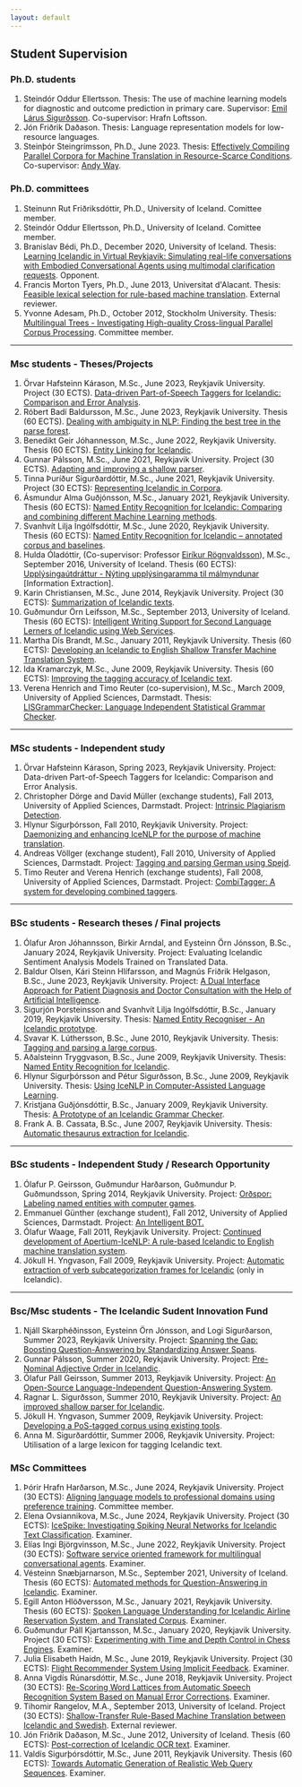 ```yaml
---
layout: default
---
```


<body>

<h2>Student Supervision</h2>

<h3>Ph.D. students</h3>
<ol>
<li><span class="BibAuthor">Steindór Oddur Ellertsson</span>. Thesis: The use of machine learning models for diagnostic and outcome prediction in primary care. Supervisor: <a href="https://iris.rais.is/is/persons/emil-l%C3%A1rus-sigur%C3%B0sson" target="_blank">Emil Lárus Sigurðsson</a>.  Co-supervisor: Hrafn Loftsson.
</li>
<li><span class="BibAuthor">Jón Friðrik Daðason</span>. Thesis: Language representation models for low-resource languages.
</li>
<li><span class="BibAuthor">Steinþór Steingrímsson</span>, Ph.D., June 2023. Thesis: <a href="https://opinvisindi.is/bitstream/handle/20.500.11815/4253/steinthor_phd.pdf" target="_blank">Effectively Compiling Parallel Corpora for Machine Translation in Resource-Scarce Conditions</a>. Co-supervisor: <a href="https://www.computing.dcu.ie/~away/" target="_blank">Andy Way</a>. 
</li>
</ol>

<h3>Ph.D. committees</h3>
<ol>
  <li><span class="BibAuthor">Steinunn Rut Friðriksdóttir</span>, Ph.D., University of Iceland. Comittee member.
  </li>
  <li><span class="BibAuthor">Steindór Oddur Ellertsson</span>, Ph.D., University of Iceland. Comittee member.
  </li>
  <li><span class="BibAuthor">Branislav Bédi</span>, Ph.D., December 2020, University of Iceland. Thesis: <a href="https://opinvisindi.is/handle/20.500.11815/2142" target="_blank">Learning Icelandic in Virtual Reykjavik: Simulating real-life conversations with Embodied Conversational Agents using multimodal clarification requests</a>. Opponent.
  </li>
  <li><span class="BibAuthor">Francis Morton Tyers</span>, Ph.D., June 2013, Universitat d'Alacant. Thesis: <a href="https://rua.ua.es/dspace/bitstream/10045/35848/1/thesis_FrancisMTyers.pdf" target="_blank">Feasible lexical selection for rule-based machine translation</a>. External reviewer.
  </li>
  <li><span class="BibAuthor">Yvonne Adesam</span>, Ph.D., October 2012, Stockholm University. Thesis: <a href="https://www.diva-portal.org/smash/get/diva2:547019/FULLTEXT01.pdf" target="_blank">Multilingual Trees - Investigating High-quality Cross-lingual Parallel Corpus Processing</a>. Committee member.
  </li>  
</ol>


<!-- --------------------- GRADUATE STUDENTS ------------------ -->
<hr>
<h3>Msc students - Theses/Projects</h3>
<ol>
  <li><span class="BibAuthor">Örvar Hafsteinn Kárason</span>, M.Sc., June 2023, Reykjavik University. Project (30 ECTS). <a href="https://skemman.is/bitstream/1946/44617/1/Data-driven%20Part-of-Speech%20Taggers%20for%20Icelandic.pdf" target="_blank">Data-driven Part-of-Speech Taggers for Icelandic: Comparison and Error Analysis</a>.
  </li>
  <li><span class="BibAuthor">Róbert Badí Baldursson</span>, M.Sc., June 2023, Reykjavik University. Thesis (60 ECTS). <a href="https://skemman.is/bitstream/1946/44915/1/MSc_Thesis___R%c3%b3bert_Bad%c3%ad_Baldursson.pdf" target="_blank">Dealing with ambiguity in NLP: Finding the best tree in the parse forest</a>.
  </li>
  <li><span class="BibAuthor">Benedikt Geir Jóhannesson</span>, M.Sc., June 2022, Reykjavik University. Thesis (60 ECTS). <a href="https://skemman.is/bitstream/1946/42017/1/Entity_Linking_for_Icelandic_Benedikt_Geir_Johannesson.pdf" target="_blank">Entity Linking for Icelandic</a>.
  </li>
  <li><span class="BibAuthor">Gunnar Pálsson</span>, M.Sc., June 2021, Reykjavik University. Project (30 ECTS). <a href="https://skemman.is/bitstream/1946/39413/1/Adapting%20and%20Improving%20a%20Shallow%20Parser%20-%20Gunnar%20P%c3%a1lsson.pdf" target="_blank">Adapting and improving a shallow parser</a>.
  </li>
  <li><span class="BibAuthor">Tinna Þuríður Sigurðardóttir</span>, M.Sc., June 2021, Reykjavik University. Project (30 ECTS): <a href="https://skemman.is/bitstream/1946/39430/1/Tinna_%c3%9euri%cc%81%c3%b0ur_Sigur%c3%b0ardo%cc%81ttir_MSc.pdf" target="_blank">Representing Icelandic in Corpora</a>.
  </li>
  <li><span class="BibAuthor">Ásmundur Alma Guðjónsson</span>, M.Sc., January 2021, Reykjavik University. Thesis (60 ECTS): <a href="https://skemman.is/bitstream/1946/37548/1/MSc_NER_FINAL_VERSION.pdf" target="_blank">Named Entity Recognition for Icelandic: Comparing and combining different Machine Learning methods</a>.
  </li>
  <li><span class="BibAuthor">Svanhvít Lilja Ingólfsdóttir</span>, M.Sc., June 2020, Reykjavik University. Thesis (60 ECTS): <a href="https://skemman.is/bitstream/1946/36562/1/MSc_thesis_svanhvit_2020_NER_online_version.pdf" target="_blank">Named Entity Recognition for Icelandic – annotated corpus and baselines</a>.
  </li>
  <li><span class="BibAuthor">Hulda Óladóttir</span>, (Co-supervisor: Professor <a href="https://uni.hi.is/eirikur/" target="_blank">Eiríkur Rögnvaldsson</a>), M.Sc., September 2016, University of Iceland. Thesis (60 ECTS): <a href="https://skemman.is/handle/1946/25924" target="_blank">Upplýsingaútdráttur - Nýting upplýsingaramma til málmyndunar</a> [Information Extraction].
  </li>
  <li><span class="BibAuthor">Karin Christiansen</span>, M.Sc., June 2014, Reykjavik University. Project (30 ECTS): <a href="students/MSc_Karin_SumOfIceText_Paper.pdf" target="_blank">Summarization of Icelandic texts</a>.
  </li>
  <li><span class="BibAuthor">Guðmundur Örn Leifsson</span>, M.Sc., September 2013, University of Iceland. Thesis (60 ECTS): <a href="students/IntelligentWritingSupport.pdf" target="_blank">Intelligent Writing Support for Second Language Lerners of Icelandic using Web Services</a>.
  </li>
  <li><span class="BibAuthor">Martha Dís Brandt</span>, M.Sc., January 2011, Reykjavík University. Thesis (60 ECTS): <a href="http://en.ru.is/media/skjol-td/MSc_Thesis_MarthaDisBrandt.pdf" target="_blank">Developing an Icelandic to English Shallow Transfer Machine Translation System</a>.
  </li>
  <li><span class="BibAuthor">Ida Kramarczyk</span>, M.Sc., June 2009, Reykjavik University. Thesis (60 ECTS): <a href="http://en.ru.is/media/skjol-td/MSThesis_IdaKramarczyk.pdf" target="_blank">Improving the tagging accuracy of Icelandic text</a>.
  </li>
  <li><span class="BibAuthor">Verena Henrich and Timo Reuter</span> (co-supervision), M.Sc., March 2009, University of Applied Sciences, Darmstadt. Thesis: <a href="students/MasterThesis_HenrichReuter.pdf" target="_blank">LISGrammarChecker: Language Independent Statistical Grammar Checker</a>.
  </li>
</ol>

<hr>
<h3>MSc students - Independent study</h3>
<ol>
  <li><span class="BibAuthor">Örvar Hafsteinn Kárason</span>, Spring 2023, Reykjavik University. Project: Data-driven Part-of-Speech Taggers for Icelandic: Comparison and Error Analysis.
  </li>
  <li><span class="BibAuthor">Christopher Dörge and David Müller</span> (exchange students), Fall 2013, University of Applied Sciences, Darmstadt. Project: <a href="students/IndependentStudy_Plagiarism.pdf" target="_blank">Intrinsic Plagiarism Detection</a>.
  </li>
  <li><span class="BibAuthor">Hlynur Sigurþórsson</span>, Fall 2010, Reykjavik University. Project: <a href="students/IndependentStudy_DaemonizingIceNLP.pdf" target="_blank">Daemonizing and enhancing IceNLP for the purpose of machine translation</a>.
  </li>
  <li><span class="BibAuthor">Andreas Völlger</span> (exchange student), Fall 2010, University of Applied Sciences, Darmstadt. Project: <a href="students/IndependentStudy_Spejd.pdf" target="_blank">Tagging and parsing German using Spejd</a>.
  </li>
  <li><span class="BibAuthor">Timo Reuter and Verena Henrich</span> (exchange students), Fall 2008, University of Applied Sciences, Darmstadt. Project: <a href="http://www.ru.is/faculty/hrafn/papers/ctagger.pdf" target="_blank">CombiTagger: A system for developing combined taggers</a>.
  </li>
</ol>

<hr>
<h3>BSc students - Research theses / Final projects</h3>
<ol>
  <li><span class="BibAuthor">Ólafur Aron Jóhannsson, Birkir Arndal, and Eysteinn Örn Jónsson</span>, B.Sc., January 2024, Reykjavik University. Project: Evaluating Icelandic Sentiment Analysis Models Trained on Translated Data.
  </li>
  <li><span class="BibAuthor">Baldur Olsen, Kári Steinn Hlífarsson, and Magnús Friðrik Helgason</span>, B.Sc., June 2023, Reykjavik University. Project: <a href="https://skemman.is/bitstream/1946/44385/1/Final_Report.pdf" target="_blank">A Dual Interface Approach for Patient Diagnosis and Doctor Consultation with the Help of Artificial Intelligence</a>.
  </li>
  <li><span class="BibAuthor">Sigurjón Þorsteinsson and Svanhvít Lilja Ingólfsdóttir</span>, B.Sc., January 2019, Reykjavik University. Thesis: <a href="https://skemman.is/bitstream/1946/32311/1/BSc_lokaskyrsla_Sigurjon_Svanhvit.pdf" target="_blank">Named Entity Recogniser - An Icelandic prototype</a>.
  </li>
  <li><span class="BibAuthor">Svavar K. Lúthersson</span>, B.Sc., June 2010, Reykjavik University. Thesis: <a href="https://skemman.is/bitstream/1946/9883/1/Research%20report%20-%20final.pdf" target="_blank">Tagging and parsing a large corpus</a>.
  </li>
  <li><span class="BibAuthor">Aðalsteinn Tryggvason</span>, B.Sc., June 2009, Reykjavik University. Thesis: <a href="students/BScThesis_NamedEntityRecognitionforIcelandic.pdf" target="_blank">Named Entity Recognition for Icelandic</a>.
  </li>
  <li><span class="BibAuthor">Hlynur Sigurþórsson and Pétur Sigurðsson</span>, B.Sc., June 2009, Reykjavik University. Thesis: <a href="students/BScThesis_IceNLPinCALL.pdf" target="_blank">Using IceNLP in Computer-Assisted Language Learning</a>.
  </li>
  <li><span class="BibAuthor">Kristjana Guðjónsdóttir</span>, B.Sc., January 2009, Reykjavik University. Thesis: <a href="students/BScThesis_Prototype_Icelandic_GrammarChecker.pdf" target="_blank">A Prototype of an Icelandic Grammar Checker</a>.
  </li>
  <li><span class="BibAuthor">Frank A. B. Cassata</span>, B.Sc., June 2007, Reykjavik University. Thesis: <a href="students/BScThesis_AutomaticThesaurus.pdf" target="_blank">Automatic thesaurus extraction for Icelandic</a>.
  </li>
</ol>

<hr>
<h3>BSc students - Independent Study / Research Opportunity</h3>
<ol>
  <li><span class="BibAuthor">Ólafur P. Geirsson, Guðmundur Harðarson, Guðmundur Þ. Guðmundsson</span>, Spring 2014, Reykjavik University. Project: <a href="students/BScThesis_Ordspor.pdf" target="_blank">Orðspor: Labeling named entities with computer games</a>.
  </li>
  <li><span class="BibAuthor">Emmanuel Günther</span> (exchange student), Fall 2012, University of Applied Sciences, Darmstadt. Project: <a href="students/IntelligentBot.pdf" target="_blank">An Intelligent BOT.</a>
  </li>
  <li><span class="BibAuthor">Ólafur Waage</span>, Fall 2011, Reykjavik University. Project: <a href="students/IndependentStudy_ApertiumIceNLP.pdf" target="_blank">Continued development of Apertium-IceNLP: A rule-based Icelandic to English machine translation system</a>.
  </li>
  <li><span class="BibAuthor">Jökull H. Yngvason</span>, Fall 2009, Reykjavik University. Project: <a href="students/IndependentStudy_VFRAME-Skyrsla.pdf" target="_blank">Automatic extraction of verb subcategorization frames for Icelandic</a> (only in Icelandic).
  </li>
</ol>

<hr>
<h3>Bsc/Msc students - The Icelandic Sudent Innovation Fund</h3>
<ol>
  <li><span class="BibAuthor">Njáll Skarphéðinsson, Eysteinn Örn Jónsson, and Logi Sigurðarson</span>, Summer 2023, Reykjavik University. Project: <a href="students/NSN_RUQuAD_standardized.pdf" target="_blank">Spanning the Gap: Boosting Question-Answering by Standardizing Answer Spans</a>.
  </li>
  <li><span class="BibAuthor">Gunnar Pálsson</span>, Summer 2020, Reykjavik University. Project: <a href="students/Rannsoknarskyrsla_rod_lysingarorda.pdf" target="_blank">Pre-Nominal Adjective Order in Icelandic</a>.
  </li>
  <li><span class="BibAuthor">Ólafur Páll Geirsson</span>, Summer 2013, Reykjavik University. Project: <a href="students/IceQA.pdf" target="_blank">An Open-Source Language-Independent Question-Answering System</a>.
  </li>
  <li><span class="BibAuthor">Ragnar L. Sigurðsson</span>, Summer 2010, Reykjavik University. Project: <a href="students/NSN_iceparser_lokaskyrsla.pdf" target="_blank">An improved shallow parser for Icelandic</a>.
  </li>
  <li><span class="BibAuthor">Jökull H. Yngvason</span>, Summer 2009, Reykjavik University. Project: <a href="http://www.ru.is/faculty/hrafn/papers/corpusTagging.final.pdf" target="_blank">Developing a PoS-tagged corpus using existing tools</a>.
  </li>
  <li><span class="BibAuthor">Anna M. Sigurðardóttir</span>, Summer 2006, Reykjavik University. Project: Utilisation of a large lexicon for tagging Icelandic text.
  </li>
</ol>


<!-- --------------------- COMMITTEES ------------------ -->

<h3>MSc Committees</h3>

<ol>
  <li><span class="BibAuthor">Þórir Hrafn Harðarson</span>, M.Sc., June 2024, Reykjavik University. Project (30 ECTS): <a href="https://skemman.is/handle/1946/47687" target="_blank">Aligning language models to professional domains using preference training</a>. Committee member.
  </li>
  <li><span class="BibAuthor">Elena Ovsiannikova</span>, M.Sc., June 2024, Reykjavik University. Project (30 ECTS): <a href="https://skemman.is/handle/1946/47694" target="_blank">IceSpike: Investigating Spiking Neural Networks for Icelandic Text Classification</a>. Examiner.
  </li>
  <li><span class="BibAuthor">Elías Ingi Björgvinsson</span>, M.Sc., June 2022, Reykjavik University. Project (30 ECTS): <a href="https://skemman.is/handle/1946/42118" target="_blank">Software service oriented framework for multilingual conversational agents</a>. Examiner.
  </li>
  <li><span class="BibAuthor">Vésteinn Snæbjarnarson</span>, M.Sc., September 2021, University of Iceland. Thesis (60 ECTS): <a href="https://skemman.is/handle/1946/39966" target="_blank">Automated methods for Question-Answering in Icelandic</a>. Examiner.
  </li>
  <li><span class="BibAuthor">Egill Anton Hlöðversson</span>, M.Sc., January 2021, Reykjavik University. Thesis (60 ECTS): <a href="https://skemman.is/handle/1946/37543" target="_blank">Spoken Language Understanding for Icelandic Airline Reservation System, and Translated Corpus</a>. Examiner.
  </li>
  <li><span class="BibAuthor">Guðmundur Páll Kjartansson</span>, M.Sc., January 2020, Reykjavik University. Project (30 ECTS): <a href="https://skemman.is/handle/1946/34940" target="_blank">Experimenting with Time and Depth Control in Chess Engines</a>. Examiner.
  </li>
  <li><span class="BibAuthor">Julia Elisabeth Haidn</span>, M.Sc., June 2019, Reykjavik University. Project (30 ECTS): <a href="https://skemman.is/handle/1946/33581" target="_blank">Flight Recommender System Using Implicit Feedback</a>. Examiner.
  </li>
  <li><span class="BibAuthor">Anna Vigdís Rúnarsdóttir</span>, M.Sc., June 2018, Reykjavik University. Project (30 ECTS): <a href="https://skemman.is/handle/1946/31280" target="_blank">Re-Scoring Word Lattices from Automatic Speech Recognition System Based on Manual Error Corrections</a>. Examiner.
  </li>
  <li><span class="BibAuthor">Tihomir Rangelov</span>, M.A., September 2013, University of Iceland. Project (30 ECTS): <a href="https://skemman.is/handle/1946/16376" target="_blank">Shallow-Transfer Rule-Based Machine Translation between Icelandic and Swedish</a>. External reviewer.
  </li>
  <!--li><span class="BibAuthor">Anna Björk Nikulásdóttir</span>, Current Ph.D. student, University of Iceland.<p-->
  <li><span class="BibAuthor">Jón Friðrik Daðason</span>, M.Sc., June 2012, University of Iceland. Thesis (60 ECTS): <a href="https://skemman.is/handle/1946/12085" target="_blank">Post-correction of Icelandic OCR text</a>. Examiner.
  </li>
  <li><span class="BibAuthor">Valdís Sigurþórsdóttir</span>, M.Sc., June 2011, Reykjavik University. Thesis (60 ECTS): <a href="https://en.ru.is/media/skjol-td/towardsAutomatic.pdf" target="_blank">Towards Automatic Generation of Realistic Web Query Sequences</a>. Examiner.
  </li>
</ol>
